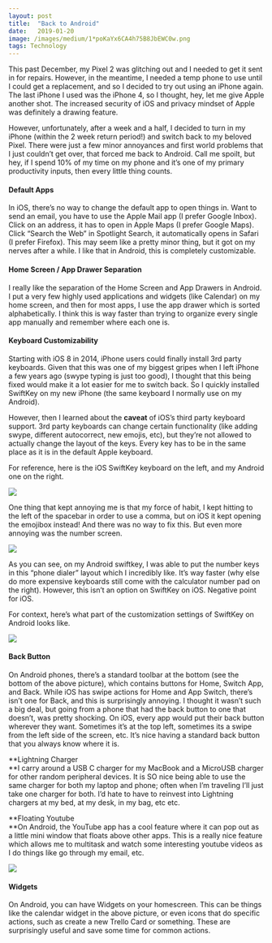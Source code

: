 ```yaml
---
layout:	post
title:	"Back to Android"
date:	2019-01-20
image: /images/medium/1*poKaYx6CA4h75B8JbEWC0w.png
tags: Technology
---
```


This past December, my Pixel 2 was glitching out and I needed to get it sent in for repairs. However, in the meantime, I needed a temp phone to use until I could get a replacement, and so I decided to try out using an iPhone again. The last iPhone I used was the iPhone 4, so I thought, hey, let me give Apple another shot. The increased security of iOS and privacy mindset of Apple was definitely a drawing feature.

However, unfortunately, after a week and a half, I decided to turn in my iPhone (within the 2 week return period!) and switch back to my beloved Pixel. There were just a few minor annoyances and first world problems that I just couldn’t get over, that forced me back to Android. Call me spoilt, but hey, if I spend 10% of my time on my phone and it’s one of my primary productivity inputs, then every little thing counts.

#### Default Apps

In iOS, there’s no way to change the default app to open things in. Want to send an email, you have to use the Apple Mail app (I prefer Google Inbox). Click on an address, it has to open in Apple Maps (I prefer Google Maps). Click “Search the Web” in Spotlight Search, it automatically opens in Safari (I prefer Firefox). This may seem like a pretty minor thing, but it got on my nerves after a while. I like that in Android, this is completely customizable.

#### Home Screen / App Drawer Separation

I really like the separation of the Home Screen and App Drawers in Android. I put a very few highly used applications and widgets (like Calendar) on my home screen, and then for most apps, I use the app drawer which is sorted alphabetically. I think this is way faster than trying to organize every single app manually and remember where each one is.

#### Keyboard Customizability

Starting with iOS 8 in 2014, iPhone users could finally install 3rd party keyboards. Given that this was one of my biggest gripes when I left iPhone a few years ago (swype typing is just too good), I thought that this being fixed would make it a lot easier for me to switch back. So I quickly installed SwiftKey on my new iPhone (the same keyboard I normally use on my Android).

However, then I learned about the **caveat** of iOS’s third party keyboard support. 3rd party keyboards can change certain functionality (like adding swype, different autocorrect, new emojis, etc), but they’re not allowed to actually change the layout of the keys. Every key has to be in the same place as it is in the default Apple keyboard.

For reference, here is the iOS SwiftKey keyboard on the left, and my Android one on the right.

![](/images/medium/1*1uW7Xu3sJ0lY3MmE8D5QmA.png)

One thing that kept annoying me is that my force of habit, I kept hitting to the left of the spacebar in order to use a comma, but on iOS it kept opening the emojibox instead! And there was no way to fix this. But even more annoying was the number screen.

![](/images/medium/1*poKaYx6CA4h75B8JbEWC0w.png)

As you can see, on my Android swiftkey, I was able to put the number keys in this “phone dialer” layout which I incredibly like. It’s way faster (why else do more expensive keyboards still come with the calculator number pad on the right). However, this isn’t an option on SwiftKey on iOS. Negative point for iOS.

For context, here’s what part of the customization settings of SwiftKey on Android looks like.

![](/images/medium/1*pbSfFHbAPX-LL6ReeVSEgA.png)

#### Back Button

On Android phones, there’s a standard toolbar at the bottom (see the bottom of the above picture), which contains buttons for Home, Switch App, and Back. While iOS has swipe actions for Home and App Switch, there’s isn’t one for Back, and this is surprisingly annoying. I thought it wasn’t such a big deal, but going from a phone that had the back button to one that doesn’t, was pretty shocking. On iOS, every app would put their back button wherever they want. Sometimes it’s at the top left, sometimes its a swipe from the left side of the screen, etc. It’s nice having a standard back button that you always know where it is.

**Lightning Charger  
**I carry around a USB C charger for my MacBook and a MicroUSB charger for other random peripheral devices. It is SO nice being able to use the same charger for both my laptop and phone; often when I’m traveling I’ll just take one charger for both. I’d hate to have to reinvest into Lightning chargers at my bed, at my desk, in my bag, etc etc.

**Floating Youtube  
**On Android, the YouTube app has a cool feature where it can pop out as a little mini window that floats above other apps. This is a really nice feature which allows me to multitask and watch some interesting youtube videos as I do things like go through my email, etc.

![](/images/medium/1*7XIISrpRGXWYEK2nC4BxVw.png)

#### Widgets  
On Android, you can have Widgets on your homescreen. This can be things like the calendar widget in the above picture, or even icons that do specific actions, such as create a new Trello Card or something. These are surprisingly useful and save some time for common actions.

  